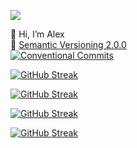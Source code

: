 <a href="https://t.me/isalex1"><img src="https://img.shields.io/badge/Telegram-blue?logo=telegram&logoColor=white&style=for-the-badge"></a>

👋 Hi, I’m Alex  
👀 [Semantic Versioning 2.0.0](https://semver.org/)  
[![Conventional Commits](https://img.shields.io/badge/Conventional%20Commits-1.0.0-%23FE5196?logo=conventionalcommits&logoColor=white)](https://conventionalcommits.org)

[![GitHub Streak](https://github-readme-streak-stats.herokuapp.com?user=at146&theme=transparent&hide_border=true&mode=weekly)](https://git.io/streak-stats)

[![GitHub Streak](https://streak-stats.demolab.com/?user=at146)](https://git.io/streak-stats)

[![GitHub Streak](https://streak-stats.demolab.com/?user=DenverCoder1)](https://git.io/streak-stats)

[![GitHub Streak](https://streak-stats.demolab.com/?user=denvercoder1&currStreakNum=2FD3EB&fire=pink&sideLabels=F00&date_format=[Y.]n.j)](https://git.io/streak-stats)
